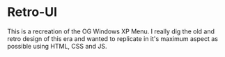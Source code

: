# Retro-UI

This is a recreation of the OG Windows XP Menu. I really dig the old and retro design of this era and wanted to replicate in it's maximum aspect as possible using HTML, CSS and JS.


